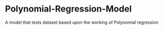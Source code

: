 # Polynomial-Regression-Model
A model that tests dataset based upon the working of Polynomial regression
